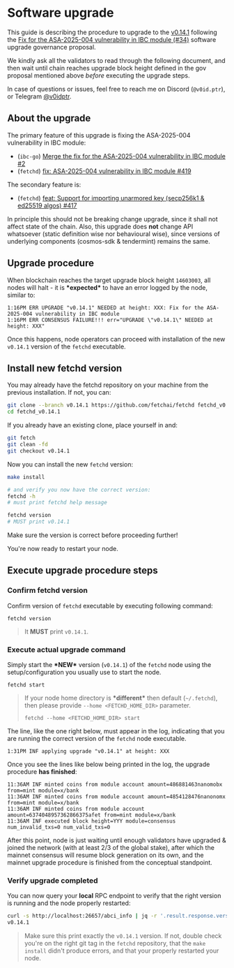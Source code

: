 
# Software upgrade

This guide is describing the procedure to upgrade to the [v0.14.1](https://github.com/fetchai/fetchd/releases/tag/v0.14.1) following the [Fix for the ASA-2025-004 vulnerability in IBC module (#34)](https://www.mintscan.io/fetchai/proposals/35) software upgrade governance proposal.

We kindly ask all the validators to read through the following document, and then wait until chain reaches upgrade block height defined in the gov proposal mentioned above *before* executing the upgrade steps.

In case of questions or issues, feel free to reach me on Discord (`@v0id.ptr`), or Telegram [@v0idptr](https://t.me/v0idptr).

## About the upgrade

The primary feature of this upgrade is fixing the ASA-2025-004 vulnerability in IBC module:
 * (`ibc-go`) [Merge the fix for the ASA-2025-004 vulnerability in IBC module #2](https://github.com/fetchai/ibc-go/pull/2)
 * (`fetchd`) [fix: ASA-2025-004 vulnerability in IBC module #419](https://github.com/fetchai/fetchd/pull/419)

The secondary feature is:
 * (`fetchd`) [feat: Support for importing unarmored key (secp256k1 & ed25519 algos) #417](https://github.com/fetchai/fetchd/pull/417)

In principle this should not be breaking change upgrade, since it shall not affect state of the chain.
Also, this upgrade does **not** change API whatsoever (static definition wise nor behavioural wise), since versions of underlying components (cosmos-sdk & tendermint) remains the same.

## Upgrade procedure

When blockchain reaches the target upgrade block height `14603003`, all nodes will halt - it is **\*expected\*** to have an error logged by the node, similar to:

```
1:16PM ERR UPGRADE "v0.14.1" NEEDED at height: XXX: Fix for the ASA-2025-004 vulnerability in IBC module
1:16PM ERR CONSENSUS FAILURE!!! err="UPGRADE \"v0.14.1\" NEEDED at height: XXX"
```

Once this happens, node operators can proceed with installation of the new `v0.14.1` version of the `fetchd` executable.

## Install new fetchd version

You may already have the fetchd repository on your machine from the previous installation. If not, you can:

```bash
git clone --branch v0.14.1 https://github.com/fetchai/fetchd fetchd_v0.14.1
cd fetchd_v0.14.1
```

If you already have an existing clone, place yourself in and:

```bash
git fetch
git clean -fd
git checkout v0.14.1
```

Now you can install the new `fetchd` version:

```bash
make install

# and verify you now have the correct version:
fetchd -h
# must print fetchd help message

fetchd version
# MUST print v0.14.1
```

Make sure the version is correct before proceeding further!

You're now ready to restart your node.

## Execute upgrade procedure steps

### Confirm fetchd version
Confirm version of `fetchd` executable by executing following command:
```shell
fetchd version
```
> It **MUST** print `v0.14.1`. 

### Execute actual upgrade command
Simply start the **\*NEW\*** version (`v0.14.1`) of the `fetchd` node using the setup/configuration you usually use to start the node. 

```shell
fetchd start
```
> If your node home directory is **\*different\*** then default (`~/.fetchd`), then please provide `--home <FETCHD_HOME_DIR>` parameter. 
> ```shell
> fetchd --home <FETCHD_HOME_DIR> start
> ```

The line, like the one right below, must appear in the log, indicating that you are running the correct version of the
`fetchd` node executable.

```
1:31PM INF applying upgrade "v0.14.1" at height: XXX
```


Once you see the lines like below being printed in the log, the upgrade procedure **has finished**:
```log
11:36AM INF minted coins from module account amount=486881463nanomobx from=mint module=x/bank
11:36AM INF minted coins from module account amount=4854128476nanonomx from=mint module=x/bank
11:36AM INF minted coins from module account amount=6374048957362866375afet from=mint module=x/bank
11:36AM INF executed block height=YYY module=consensus num_invalid_txs=0 num_valid_txs=0
```

After this point, node is just waiting until enough validators have upgraded & joined the network (with at least 2/3
of the global stake), after which the mainnet consensus will resume block generation on its own, and the mainnet
upgrade procedure is finished from the conceptual standpoint.

### Verify upgrade completed

You can now query your **local** RPC endpoint to verify that the right version is running and the node properly
restarted:

```bash
curl -s http://localhost:26657/abci_info | jq -r '.result.response.version'
v0.14.1
```

> Make sure this print exactly the `v0.14.1` version. If not, double check you're on the right git tag in the `fetchd`
repository, that the `make install` didn't produce errors, and that your properly restarted your node.
